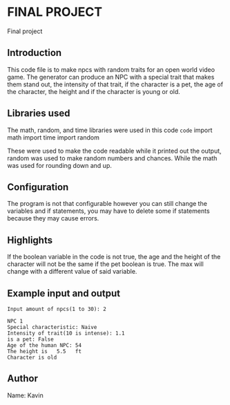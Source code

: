 # FINAL PROJECT
Final project 

## Introduction
This code file is to make npcs with random traits for an open world video game. The generator can produce an NPC with a special trait that makes them stand out, the intensity of that trait, if the character is a pet, the age of the character, the height and if the character is young or old.

## Libraries used
The math, random, and time libraries were used in this code
`code`
        import math
        import time
        import random

These were used to make the code readable while it printed out the output, random was used to make random numbers and chances. While the math was used for rounding down and up.

## Configuration
The program is not that configurable however you can still change the variables and if statements, you may have to delete some if statements because they may cause errors.


## Highlights
If the boolean variable in the code is not true, the age and the height of the character will not be the same if the pet boolean is true. The max will change with a different value of said variable.


## Example input and output
    Input amount of npcs(1 to 30): 2

    NPC 1
    Special characteristic: Naive
    Intensity of trait(10 is intense): 1.1
    is a pet: False
    Age of the human NPC: 54
    The height is   5.5   ft
    Character is old

## Author

Name: Kavin
    
